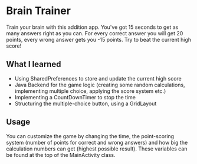 # Brain Trainer
Train your brain with this addition app. You've got 15 seconds to get as many answers right as you can. For every correct answer you will get 20 points, every wrong answer gets you -15 points. Try to beat the current high score!

## What I learned
- Using SharedPreferences to store and update the current high score 
- Java Backend for the game logic (creating some random calculations, implementing multiple choice, applying the score system etc.)
- Implementing a CountDownTimer to stop the time
- Structuring the multiple-choice button, using a GridLayout

## Usage
You can customize the game by changing the time, the point-scoring system (number of points for correct and wrong answers) and how big the calculation numbers can get (highest possible result). These variables can be found at the top of the MainActivity class.  
